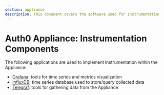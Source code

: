 ```yaml
---
section: appliance
description: This document covers the software used for Instrumentation.
---
```


# Auth0 Appliance: Instrumentation Components

The following applications are used to implement Instrumentation within the Appliance:

* [Grafana](http://grafana.org/): tools for time series and metrics visualization
* [InfluxDB](https://www.influxdata.com/time-series-platform/influxdb/): time series database used to store/query collected data  
* [Telegraf](https://www.influxdata.com/time-series-platform/telegraf/): tools for gathering data from the Appliance
